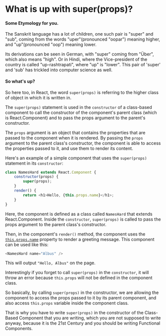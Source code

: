 # What is up with super(props)?

#### Some Etymology for you.

The Sanskrit language has a lot of children, one such pair is "super" and "sub", coming from the words "uper"(pronounced "oopar") meaning higher, and "up"(pronounced "oop") meaning lower.

Its derivations can be seen in German, with "super" coming from "Über", which also means "high". Or in Hindi, where the Vice-president of the country is called "up-rashtrapati", where "up" is "lower". This pair of 'super' and 'sub' has trickled into computer science as well.

#### So what's up?

So here too, in React, the word `super(props)` is referring to the higher class of object in which it is written in.

The `super(props)` statement is used in the `constructor` of a class-based component to call the constructor of the component's parent class (which is React.Component) and to pass the props argument to the parent's constructor.

The `props` argument is an object that contains the properties that are passed to the component when it is rendered. By passing the `props` argument to the parent class's constructor, the component is able to access the properties passed to it, and use them to render its content.

Here's an example of a simple component that uses the `super(props)` statement in its `constructor`:

```javascript
class NamesHard extends React.Component { 
    constructor(props) { 
        super(props); 
    } 
    render() { 
        return <h1>Hello, {this.props.name}</h1>; 
    }
}
```

Here, the component is defined as a class called `NamesHard` that extends React.Component. Inside the `constructor`, `super(props)` is called to pass the props argument to the parent class's constructor.

Then, in the component's `render()` method, the component uses the [`this.props.name`](http://this.props.name) property to render a greeting message. This component can be used like this:

```javascript
<NamesHard name="Albus" />
```

This will output `"Hello, Albus"` on the page.

Interestingly if you forget to call `super(props)` in the `constructor`, it will throw an error because `this.props` will not be defined in the component class.

So basically, by calling `super(props)` in the constructor, we are allowing the component to access the props passed to it by its parent component, and also access `this.props` variable inside the component class.

That is why you have to write `super(props)` in the constructor of the Class-Based Component that you are writing, which you are not supposed to write anyway, because it is the 21st Century and you should be writing Functional Components.